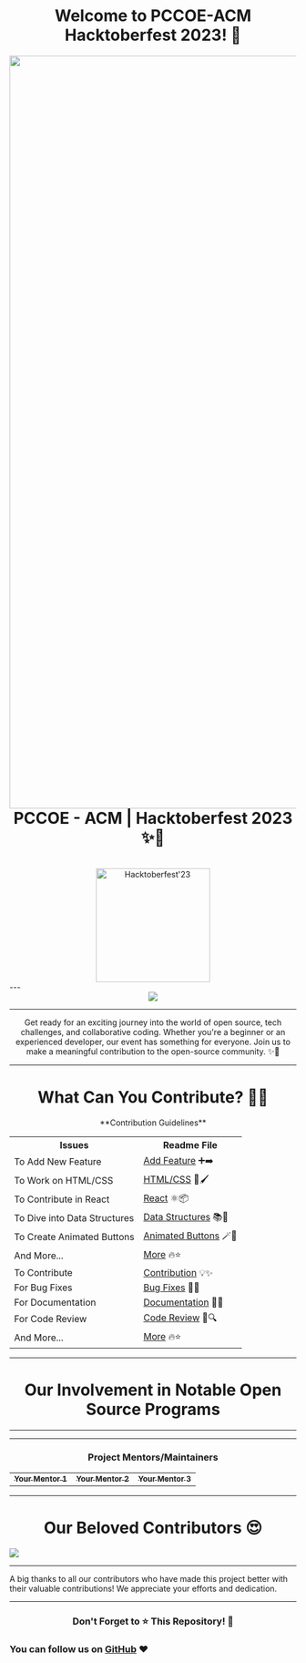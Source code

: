 <div align="center">
   <h1> Welcome to PCCOE-ACM Hacktoberfest 2023! 🎉</h1> 
</div>

<div align="center">
    <img width="1322" alt="Screenshot 2023-10-14 at 8 06 28 AM" src="https://github.com/pccoe-acm/Pccoe-Hacktoberfest-2023/assets/31288352/11c7dafb-c7c9-4fde-892b-c1eb8b8f2a76">
    <h1 style="margin-top:0px" align="center"> PCCOE - ACM | Hacktoberfest 2023 ✨🚀 </h1>
</div>

<br>
<div align="center">
    <a href="https://hacktoberfest.digitalocean.com/" target="_blank" rel="noopener noreferrer">
        <img width="200" src="https://img.shields.io/badge/Hacktoberfest-2023-orange.svg" alt="Hacktoberfest'23">
    </a>
</div>
---

<div align="center">
    <a href="https://www.buymeacoffee.com/omgawande">
        <img src="https://img.shields.io/badge/Buy%20Me%20a%20Coffee-ffdd00?style=for-the-badge&logo=buy-me-a-coffee&logoColor=black" />
    </a>
</div>

---



<div align="center">
    Get ready for an exciting journey into the world of open source, tech challenges, and collaborative coding. Whether you're a beginner or an experienced developer, our event has something for everyone. Join us to make a meaningful contribution to the open-source community. ✨🚀
</div>

---

<h1 align="center">What Can You Contribute? 👩‍💻</h1>

<div align="center">
    **Contribution Guidelines**
</div>

<div align="center">
    <table>
        <tr>
            <th>Issues</th>
            <th>Readme File</th>
        </tr>
        <tr>
            <td>To Add New Feature</td>
            <td><a href="#">Add Feature</a> ➕➡️</td>
        </tr>
        <tr>
            <td>To Work on HTML/CSS</td>
            <td><a href="#">HTML/CSS</a> 🎨🖌️</td>
        </tr>
        <tr>
            <td>To Contribute in React</td>
            <td><a href="#">React</a> ⚛️📦</td>
        </tr>
        <tr>
            <td>To Dive into Data Structures</td>
            <td><a href="#">Data Structures</a> 📚🧮</td>
        </tr>
        <tr>
            <td>To Create Animated Buttons</td>
            <td><a href="#">Animated Buttons</a> 🪄🌟</td>
        </tr>
        <tr>
            <td>And More...</td>
            <td><a href="#">More</a> 🔥⭐</td>
        </tr>
        <tr>
            <td>To Contribute</td>
            <td><a href="#">Contribution</a> 💡✨</td>
        </tr>
        <tr>
            <td>For Bug Fixes</td>
            <td><a href="#">Bug Fixes</a> 🐞🔧</td>
        </tr>
        <tr>
            <td>For Documentation</td>
            <td><a href="#">Documentation</a> 📝📘</td>
        </tr>
        <tr>
            <td>For Code Review</td>
            <td><a href="#">Code Review</a> 👀🔍</td>
        </tr>
        <tr>
            <td>And More...</td>
            <td><a href="#">More</a> 🔥⭐</td>
        </tr>
    </table>
</div>


---

<h1 align="center">Our Involvement in Notable Open Source Programs</h1>



---


---

<h3 align='center'>Project Mentors/Maintainers</h3>

<table align='center'>
    <td><a href="#"><sub><b>Your Mentor 1</b></sub></a></td>
    <td align="center"><a href="#"><sub align="bottom"><b>Your Mentor 2</b></sub></a></td>
    <td align="center"><a href="#"><sub align="bottom"><b>Your Mentor 3</b></sub></a></td>
</table>

---

<h1 align="center">Our Beloved Contributors 😍</h1>

<a href="#">
    <img align="center" src="https://contrib.rocks/image?max=100&repo=pccoe-acm/Hacktoberfest-2023" />
</a>

<br>

---

A big thanks to all our contributors who have made this project better with their valuable contributions! We appreciate your efforts and dedication.

---

<h3 align="center">Don't Forget to ⭐ This Repository! 🌟</h3>

### You can follow us on [GitHub](#) ❤


